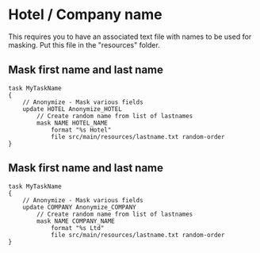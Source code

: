 # Hotel / Company name

This requires you to have an associated text file with names to be used for masking. Put this file in the "resources" folder.

## Mask first name and last name
```ano
task MyTaskName
{
    // Anonymize - Mask various fields
    update HOTEL Anonymize_HOTEL
        // Create random name from list of lastnames
        mask NAME HOTEL_NAME
            format "%s Hotel"
            file src/main/resources/lastname.txt random-order
}
```

## Mask first name and last name
```ano
task MyTaskName
{
    // Anonymize - Mask various fields
    update COMPANY Anonymize_COMPANY
        // Create random name from list of lastnames
        mask NAME COMPANY_NAME
            format "%s Ltd"
            file src/main/resources/lastname.txt random-order
} 
```
